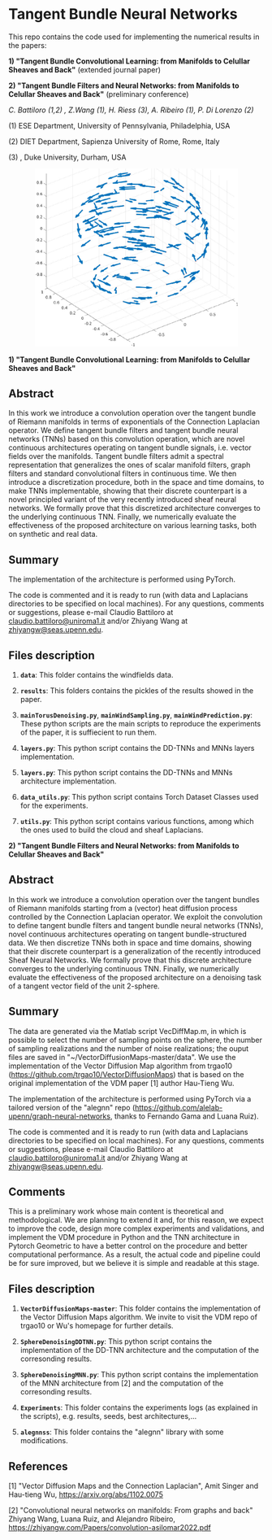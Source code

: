 # Tangent Bundle Neural Networks
This repo contains the code used for implementing the numerical results in the papers: 

**1) "Tangent Bundle Convolutional Learning: from Manifolds to Celullar Sheaves and Back"** (extended journal paper)

**2) "Tangent Bundle Filters and Neural Networks: from Manifolds to Celullar Sheaves and Back"** (preliminary conference)



*C. Battiloro (1,2) , Z.Wang (1), H. Riess (3), A. Ribeiro (1), P. Di Lorenzo (2)*

(1) ESE Department, University of Pennsylvania, Philadelphia, USA 

(2) DIET Department, Sapienza University of Rome, Rome, Italy 

(3) , Duke University, Durham, USA

<p align="center">
	<img src="https://github.com/clabat9/Tangent-Bundle-Neural-Networks/blob/main/sphere_ex_cropped.jpg?raw=true" alt="drawing" width="400"/>
</p>

**1) "Tangent Bundle Convolutional Learning: from Manifolds to Celullar Sheaves and Back"**

## Abstract
 In this work we introduce a convolution operation over the tangent bundle of
Riemann manifolds in terms of exponentials of the Connection Laplacian
operator. We define tangent bundle filters and tangent bundle neural networks
(TNNs) based on this convolution operation, which are novel continuous
architectures operating on tangent bundle signals, i.e. vector fields over the
manifolds. Tangent bundle filters admit a spectral representation that
generalizes the ones of scalar manifold filters, graph filters and standard
convolutional filters in continuous time. We then introduce a discretization
procedure, both in the space and time domains, to make TNNs implementable,
showing that their discrete counterpart is a novel principled variant of the
very recently introduced sheaf neural networks. We formally prove that this
discretized architecture converges to the underlying continuous TNN. Finally,
we numerically evaluate the effectiveness of the proposed architecture on
various learning tasks, both on synthetic and real data.

## Summary
The implementation of the architecture is performed using PyTorch.

The code is commented and it is ready to run  (with data and Laplacians directories to be specified on local machines). For any questions, comments or suggestions, please e-mail Claudio Battiloro at claudio.battiloro@uniroma1.it and/or  Zhiyang Wang at zhiyangw@seas.upenn.edu. 


## Files description

1. __`data`__: This folder contains the windfields data.

2. __`results`__: 
	This folders contains the pickles of the results showed in the paper.
  
3. __`mainTorusDenoising.py`__, __`mainWindSampling.py`__, __`mainWindPrediction.py`__: 
	These python scripts are the main scripts to reproduce the experiments of the paper, it is suffiecient to run them.
  
4. __`layers.py`__: 
	This python script contains the DD-TNNs and MNNs layers implementation.
	
5. __`layers.py`__: 
	This python script contains the DD-TNNs and MNNs architecture implementation.
  
6. __`data_utils.py`__: 
  	This python script contains Torch Dataset Classes used for the experiments.
	
7. __`utils.py`__: 
  	This python script contains various functions, among which the ones used to build the cloud and sheaf Laplacians.

**2) "Tangent Bundle Filters and Neural Networks: from Manifolds to Celullar Sheaves and Back"**

## Abstract
In this work we introduce a convolution operation over the tangent bundles of Riemann manifolds starting from a (vector) heat diffusion process controlled by the Connection Laplacian operator. We exploit the convolution to define tangent bundle filters  and tangent bundle neural networks (TNNs), novel continuous architectures operating on tangent bundle-structured data. We then discretize TNNs both in space and time domains, showing that their discrete counterpart is a generalization of the recently introduced Sheaf Neural Networks. We formally prove that this discrete architecture converges to the underlying continuous TNN. Finally, we numerically evaluate the effectiveness of the proposed architecture on a denoising task of a tangent vector field of the unit 2-sphere.

## Summary
The data are generated via the Matlab script VecDiffMap.m, in which is possible to select the number of sampling points on the sphere, the number of sampling realizations and the number of noise realizations; the ouput files are saved in "~/VectorDiffusionMaps-master/data". We use the implementation of the Vector Diffusion Map algorithm from trgao10 (https://github.com/trgao10/VectorDiffusionMaps) that is based on the original implementation of the VDM paper [1] author Hau-Tieng Wu. 

The implementation of the architecture is performed using PyTorch via a tailored version of the "alegnn" repo (https://github.com/alelab-upenn/graph-neural-networks, thanks to Fernando Gama and Luana Ruiz). 

The code is commented and it is ready to run  (with data and Laplacians directories to be specified on local machines). For any questions, comments or suggestions, please e-mail Claudio Battiloro at claudio.battiloro@uniroma1.it and/or  Zhiyang Wang at zhiyangw@seas.upenn.edu. 

## Comments

This is a preliminary work whose main content is theoretical and methodological. We are planning to extend it and, for this reason, we expect to improve the code, design more complex experiments and validations, and implement the VDM procedure in Python and the TNN architecture in Pytorch Geometric to have a better control on the procedure and better computational performance. As a result, the actual code and pipeline could be for sure improved, but we believe it is simple and readable at this stage.

## Files description

1. __`VectorDiffusionMaps-master`__: This folder contains the implementation of the Vector Diffusion Maps algorithm. We invite to visit the VDM repo of trgao10 or Wu's homepage for further details.

2. __`SphereDenoisingDDTNN.py`__: 
	This python script contains the implementation of the DD-TNN architecture and the computation of the corresonding results.
  
3. __`SphereDenoisingMNN.py`__: 
	This python script contains the implementation of the MNN architecture from [2] and the computation of the corresonding results.
  
4. __`Experiments`__: 
	This folder contains the experiments logs (as explained in the scripts), e.g. results, seeds, best architectures,...
  
5. __`alegnnss`__: 
  This folder contains the "alegnn" library with some modifications.
  
## References

[1] "Vector Diffusion Maps and the Connection Laplacian", Amit Singer and Hau-tieng Wu, https://arxiv.org/abs/1102.0075

[2] "Convolutional neural networks on manifolds: From graphs and back" Zhiyang Wang, Luana Ruiz, and Alejandro Ribeiro, https://zhiyangw.com/Papers/convolution-asilomar2022.pdf

